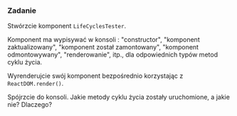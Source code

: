 ### Zadanie 

Stwórzcie komponent `LifeCyclesTester`.

Komponent ma wypisywać w konsoli : "constructor", "komponent zaktualizowany", "komponent został zamontowany", "komponent odmontowywany", "renderowanie", itp., dla odpowiednich typów metod cyklu życia.

Wyrenderujcie swój komponent bezpośrednio korzystając z `ReactDOM.render()`.

Spójrzcie do konsoli. Jakie metody cyklu życia zostały uruchomione, a jakie nie? Dlaczego?
